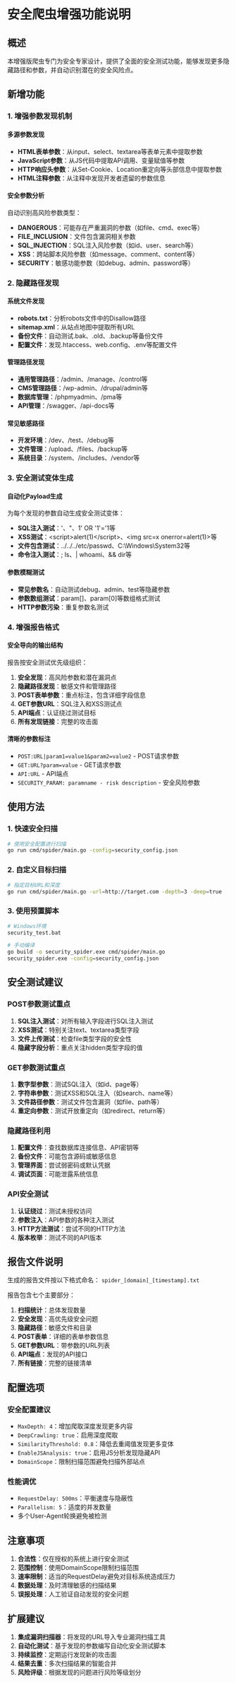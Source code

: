 # 安全爬虫增强功能说明

## 概述

本增强版爬虫专门为安全专家设计，提供了全面的安全测试功能，能够发现更多隐藏路径和参数，并自动识别潜在的安全风险点。

## 新增功能

### 1. 增强参数发现机制

#### 多源参数发现
- **HTML表单参数**：从input、select、textarea等表单元素中提取参数
- **JavaScript参数**：从JS代码中提取API调用、变量赋值等参数
- **HTTP响应头参数**：从Set-Cookie、Location重定向等头部信息中提取参数
- **HTML注释参数**：从注释中发现开发者遗留的参数信息

#### 安全参数分析
自动识别高风险参数类型：
- **DANGEROUS**：可能存在严重漏洞的参数（如file、cmd、exec等）
- **FILE_INCLUSION**：文件包含漏洞相关参数
- **SQL_INJECTION**：SQL注入风险参数（如id、user、search等）
- **XSS**：跨站脚本风险参数（如message、comment、content等）
- **SECURITY**：敏感功能参数（如debug、admin、password等）

### 2. 隐藏路径发现

#### 系统文件发现
- **robots.txt**：分析robots文件中的Disallow路径
- **sitemap.xml**：从站点地图中提取所有URL
- **备份文件**：自动测试.bak、.old、.backup等备份文件
- **配置文件**：发现.htaccess、web.config、.env等配置文件

#### 管理路径发现
- **通用管理路径**：/admin、/manage、/control等
- **CMS管理路径**：/wp-admin、/drupal/admin等
- **数据库管理**：/phpmyadmin、/pma等
- **API管理**：/swagger、/api-docs等

#### 常见敏感路径
- **开发环境**：/dev、/test、/debug等
- **文件管理**：/upload、/files、/backup等
- **系统目录**：/system、/includes、/vendor等

### 3. 安全测试变体生成

#### 自动化Payload生成
为每个发现的参数自动生成安全测试变体：
- **SQL注入测试**：'、"、1' OR '1'='1等
- **XSS测试**：&lt;script&gt;alert(1)&lt;/script&gt;、&lt;img src=x onerror=alert(1)&gt;等
- **文件包含测试**：../../../etc/passwd、C:\\Windows\\System32等
- **命令注入测试**：; ls、| whoami、&& dir等

#### 参数模糊测试
- **常见参数名**：自动测试debug、admin、test等隐藏参数
- **参数数组测试**：param[]、param[0]等数组格式测试
- **HTTP参数污染**：重复参数名测试

### 4. 增强报告格式

#### 安全导向的输出结构
报告按安全测试优先级组织：

1. **安全发现**：高风险参数和潜在漏洞点
2. **隐藏路径发现**：敏感文件和管理路径
3. **POST表单参数**：重点标注，包含详细字段信息
4. **GET参数URL**：SQL注入和XSS测试点
5. **API端点**：认证绕过测试目标
6. **所有发现链接**：完整的攻击面

#### 清晰的参数标注
- `POST:URL|param1=value1&param2=value2` - POST请求参数
- `GET:URL?param=value` - GET请求参数  
- `API:URL` - API端点
- `SECURITY_PARAM: paramname - risk description` - 安全风险参数

## 使用方法

### 1. 快速安全扫描
```bash
# 使用安全配置进行扫描
go run cmd/spider/main.go -config=security_config.json
```

### 2. 自定义目标扫描
```bash
# 指定目标URL和深度
go run cmd/spider/main.go -url=http://target.com -depth=3 -deep=true
```

### 3. 使用预置脚本
```bash
# Windows环境
security_test.bat

# 手动编译
go build -o security_spider.exe cmd/spider/main.go
security_spider.exe -config=security_config.json
```

## 安全测试建议

### POST参数测试重点
1. **SQL注入测试**：对所有输入字段进行SQL注入测试
2. **XSS测试**：特别关注text、textarea类型字段
3. **文件上传测试**：检查file类型字段的安全性
4. **隐藏字段分析**：重点关注hidden类型字段的值

### GET参数测试重点  
1. **数字型参数**：测试SQL注入（如id、page等）
2. **字符串参数**：测试XSS和SQL注入（如search、name等）
3. **文件路径参数**：测试文件包含漏洞（如file、path等）
4. **重定向参数**：测试开放重定向（如redirect、return等）

### 隐藏路径利用
1. **配置文件**：查找数据库连接信息、API密钥等
2. **备份文件**：可能包含源码或敏感信息
3. **管理界面**：尝试弱密码或默认凭据
4. **调试页面**：可能泄露系统信息

### API安全测试
1. **认证绕过**：测试未授权访问
2. **参数注入**：API参数的各种注入测试
3. **HTTP方法测试**：尝试不同的HTTP方法
4. **版本枚举**：测试不同的API版本

## 报告文件说明

生成的报告文件按以下格式命名：
`spider_[domain]_[timestamp].txt`

报告包含七个主要部分：
1. **扫描统计**：总体发现数量
2. **安全发现**：高优先级安全问题
3. **隐藏路径**：敏感文件和目录
4. **POST表单**：详细的表单参数信息
5. **GET参数URL**：带参数的URL列表
6. **API端点**：发现的API接口
7. **所有链接**：完整的链接清单

## 配置选项

### 安全配置建议
- `MaxDepth: 4`：增加爬取深度发现更多内容
- `DeepCrawling: true`：启用深度爬取
- `SimilarityThreshold: 0.8`：降低去重阈值发现更多变体
- `EnableJSAnalysis: true`：启用JS分析发现隐藏API
- `DomainScope`：限制扫描范围避免扫描外部站点

### 性能调优
- `RequestDelay: 500ms`：平衡速度与隐蔽性
- `Parallelism: 5`：适度的并发数量
- 多个User-Agent轮换避免被检测

## 注意事项

1. **合法性**：仅在授权的系统上进行安全测试
2. **范围控制**：使用DomainScope限制扫描范围
3. **速率限制**：适当的RequestDelay避免对目标系统造成压力
4. **数据处理**：及时清理敏感的扫描结果
5. **误报处理**：人工验证自动发现的安全问题

## 扩展建议

1. **集成漏洞扫描器**：将发现的URL导入专业漏洞扫描工具
2. **自动化测试**：基于发现的参数编写自动化安全测试脚本
3. **持续监控**：定期运行发现新的攻击面
4. **结果去重**：多次扫描结果的智能合并
5. **风险评级**：根据发现的问题进行风险等级划分
